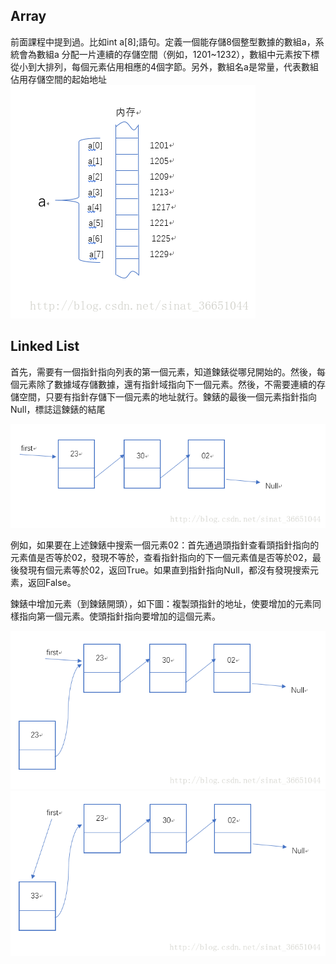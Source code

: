 ## Array
前面課程中提到過。比如int a[8];語句。定義一個能存儲8個整型數據的數組a，系統會為數組a 分配一片連續的存儲空間（例如，1201~1232），數組中元素按下標從小到大排列，每個元素佔用相應的4個字節。另外，數組名a是常量，代表數組佔用存儲空間的起始地址
![image](https://github.com/hans0517/hans/blob/master/images/CS50-1.png)

## Linked List
首先，需要有一個指針指向列表的第一個元素，知道鍊錶從哪兒開始的。然後，每個元素除了數據域存儲數據，還有指針域指向下一個元素。然後，不需要連續的存儲空間，只要有指針存儲下一個元素的地址就行。鍊錶的最後一個元素指針指向Null，標誌這鍊錶的結尾

![image](https://github.com/hans0517/hans/blob/master/images/CS50-2.png)

例如，如果要在上述鍊錶中搜索一個元素02：首先通過頭指針查看頭指針指向的元素值是否等於02，發現不等於，查看指針指向的下一個元素值是否等於02，最後發現有個元素等於02，返回True。如果直到指針指向Null，都沒有發現搜索元素，返回False。


鍊錶中增加元素（到鍊錶開頭），如下圖：複製頭指針的地址，使要增加的元素同樣指向第一個元素。使頭指針指向要增加的這個元素。

![image](https://github.com/hans0517/hans/blob/master/images/CS50-3.png)
![image](https://github.com/hans0517/hans/blob/master/images/CS50-4.png)

##
